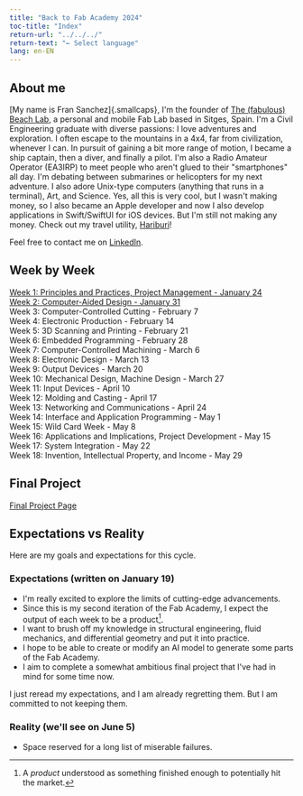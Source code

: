 ```yaml
---
title: "Back to Fab Academy 2024"
toc-title: "Index"
return-url: "../../../"
return-text: "← Select language"
lang: en-EN
---
```

## About me
[My name is Fran Sanchez]{.smallcaps}, I'm the founder of [The (fabulous) Beach Lab](http://beachlab.org), a personal and mobile Fab Lab based in Sitges, Spain. I'm a Civil Engineering graduate with diverse passions: I love adventures and exploration. I often escape to the mountains in a 4x4, far from civilization, whenever I can. In pursuit of gaining a bit more range of motion, I became a ship captain, then a diver, and finally a pilot. I'm also a Radio Amateur Operator (EA3IRP) to meet people who aren't glued to their "smartphones" all day. I'm debating between submarines or helicopters for my next adventure. I also adore Unix-type computers (anything that runs in a terminal), Art, and Science. Yes, all this is very cool, but I wasn't making money, so I also became an Apple developer and now I also develop applications in Swift/SwiftUI for iOS devices. But I'm still not making any money. Check out my travel utility, [Hariburi](https://apps.apple.com/us/app/hariburi/id1599749190)!

Feel free to contact me on [LinkedIn](https://www.linkedin.com/in/fsancheza/).



## Week by Week
[Week 1: Principles and Practices, Project Management - January 24](w01.md)  
[Week 2: Computer-Aided Design - January 31](w02.md)   
Week 3: Computer-Controlled Cutting - February 7    
Week 4: Electronic Production - February 14    
Week 5: 3D Scanning and Printing - February 21    
Week 6: Embedded Programming - February 28    
Week 7: Computer-Controlled Machining - March 6    
Week 8: Electronic Design - March 13    
Week 9: Output Devices - March 20    
Week 10: Mechanical Design, Machine Design - March 27    
Week 11: Input Devices - April 10    
Week 12: Molding and Casting - April 17    
Week 13: Networking and Communications - April 24    
Week 14: Interface and Application Programming - May 1    
Week 15: Wild Card Week - May 8    
Week 16: Applications and Implications, Project Development - May 15    
Week 17: System Integration - May 22    
Week 18: Invention, Intellectual Property, and Income - May 29  

## Final Project
[Final Project Page](final.md)

## Expectations vs Reality

Here are my goals and expectations for this cycle.

### Expectations (written on January 19)

- I'm really excited to explore the limits of cutting-edge advancements.
- Since this is my second iteration of the Fab Academy, I expect the output of each week to be a product[^901].
- I want to brush off my knowledge in structural engineering, fluid mechanics, and differential geometry and put it into practice.
- I hope to be able to create or modify an AI model to generate some parts of the Fab Academy.
- I aim to complete a somewhat ambitious final project that I've had in mind for some time now.

I just reread my expectations, and I am already regretting them. But I am committed to not keeping them.

[^901]: A *product* understood as something finished enough to potentially hit the market.

### Reality (we'll see on June 5)

- Space reserved for a long list of miserable failures.

